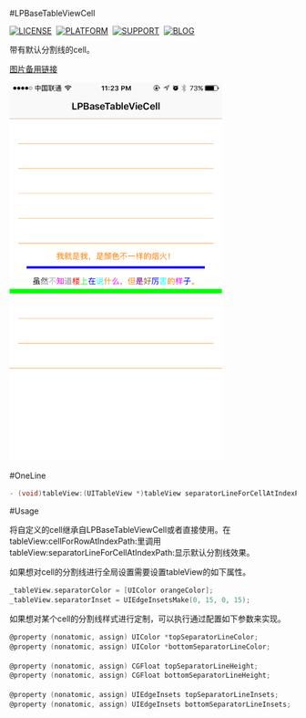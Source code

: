 #LPBaseTableViewCell

[![LICENSE](https://img.shields.io/badge/license-MIT-green.svg?style=flat)](https://raw.githubusercontent.com/xiaofei86/LPBaseTableViewCell/master/LICENSE)&nbsp;
[![PLATFORM](https://img.shields.io/cocoapods/p/LPBaseTableViewCell.svg?style=flat)](https://developer.apple.com/library/ios/navigation/)&nbsp;
[![SUPPORT](https://img.shields.io/badge/support-iOS%207%2B%20-blue.svg?style=flat)](https://en.wikipedia.org/wiki/IOS_7)&nbsp;
[![BLOG](https://img.shields.io/badge/blog-xuyafei.cn-orange.svg?style=flat)](http://xuyafei.cn)&nbsp;

带有默认分割线的cell。
	
[图片备用链接](http://c.picphotos.baidu.com/album/s%3D680%3Bq%3D90/sign=d9f52361cd8065387feaa71ba7e6d079/d50735fae6cd7b89d4b79cac082442a7d8330ec1.jpg)

<img src = "https://github.com/xiaofei86/LPBaseTableViewCell/raw/master/Images/2.png" width = 373>

#OneLine

```objective-c
- (void)tableView:(UITableView *)tableView separatorLineForCellAtIndexPath:(NSIndexPath *)indexPath;
```
	
#Usage

将自定义的cell继承自LPBaseTableViewCell或者直接使用。在tableView:cellForRowAtIndexPath:里调用tableView:separatorLineForCellAtIndexPath:显示默认分割线效果。

如果想对cell的分割线进行全局设置需要设置tableView的如下属性。

```objective-c
_tableView.separatorColor = [UIColor orangeColor];
_tableView.separatorInset = UIEdgeInsetsMake(0, 15, 0, 15);
```
    
如果想对某个cell的分割线样式进行定制，可以执行通过配置如下参数来实现。

```objective-c
@property (nonatomic, assign) UIColor *topSeparatorLineColor;
@property (nonatomic, assign) UIColor *bottomSeparatorLineColor;

@property (nonatomic, assign) CGFloat topSeparatorLineHeight;
@property (nonatomic, assign) CGFloat bottomSeparatorLineHeight;

@property (nonatomic, assign) UIEdgeInsets topSeparatorLineInsets;
@property (nonatomic, assign) UIEdgeInsets bottomSeparatorLineInsets;
```